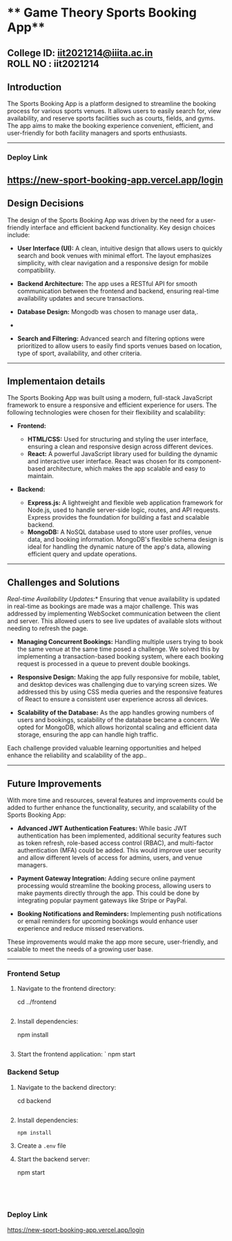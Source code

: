 
#  **  Game Theory Sports Booking App**

**College ID:** iit2021214@iiita.ac.in
<br>
ROLL NO : iit2021214
---
## **Introduction**
The Sports Booking App is a platform designed to streamline the booking process for various sports venues. It allows users to easily search for, view availability, and reserve sports facilities such as courts, fields, and gyms. The app aims to make the booking experience convenient, efficient, and user-friendly for both facility managers and sports enthusiasts.

---
### **Deploy Link**
https://new-sport-booking-app.vercel.app/login
 ---
 

## **Design Decisions**
The design of the Sports Booking App was driven by the need for a user-friendly interface and efficient backend functionality. Key design choices include:

- **User Interface (UI):** A clean, intuitive design that allows users to quickly search and book venues with minimal effort. The layout emphasizes simplicity, with clear navigation and a responsive design for mobile compatibility.
  
- **Backend Architecture:** The app uses a RESTful API for smooth communication between the frontend and backend, ensuring real-time availability updates and secure transactions.
  
- **Database Design:** Mongodb was chosen to manage user data,.

- 
  
- **Search and Filtering:** Advanced search and filtering options were prioritized to allow users to easily find sports venues based on location, type of sport, availability, and other criteria.


---



## **Implementaion details**
The Sports Booking App was built using a modern, full-stack JavaScript framework to ensure a responsive and efficient experience for users. The following technologies were chosen for their flexibility and scalability:

- **Frontend:**
  - **HTML/CSS:** Used for structuring and styling the user interface, ensuring a clean and responsive design across different devices.
  - **React:** A powerful JavaScript library used for building the dynamic and interactive user interface. React was chosen for its component-based architecture, which makes the app scalable and easy to maintain.

- **Backend:**
  - **Express.js:** A lightweight and flexible web application framework for Node.js, used to handle server-side logic, routes, and API requests. Express provides the foundation for building a fast and scalable backend.
  - **MongoDB:** A NoSQL database used to store user profiles, venue data, and booking information. MongoDB's flexible schema design is ideal for handling the dynamic nature of the app's data, allowing efficient query and update operations.




---

## **Challenges and Solutions**
*Real-time Availability Updates:** Ensuring that venue availability is updated in real-time as bookings are made was a major challenge. This was addressed by implementing WebSocket communication between the client and server. This allowed users to see live updates of available slots without needing to refresh the page.

- **Managing Concurrent Bookings:** Handling multiple users trying to book the same venue at the same time posed a challenge. We solved this by implementing a transaction-based booking system, where each booking request is processed in a queue to prevent double bookings.

- **Responsive Design:** Making the app fully responsive for mobile, tablet, and desktop devices was challenging due to varying screen sizes. We addressed this by using CSS media queries and the responsive features of React to ensure a consistent user experience across all devices.


- **Scalability of the Database:** As the app handles growing numbers of users and bookings, scalability of the database became a concern. We opted for MongoDB, which allows horizontal scaling and efficient data storage, ensuring the app can handle high traffic.

Each challenge provided valuable learning opportunities and helped enhance the reliability and scalability of the app..




---

## **Future Improvements**
With more time and resources, several features and improvements could be added to further enhance the functionality, security, and scalability of the Sports Booking App:

- **Advanced JWT Authentication Features:** While basic JWT authentication has been implemented, additional security features such as token refresh, role-based access control (RBAC), and multi-factor authentication (MFA) could be added. This would improve user security and allow different levels of access for admins, users, and venue managers.

- **Payment Gateway Integration:** Adding secure online payment processing would streamline the booking process, allowing users to make payments directly through the app. This could be done by integrating popular payment gateways like Stripe or PayPal.

- **Booking Notifications and Reminders:** Implementing push notifications or email reminders for upcoming bookings would enhance user experience and reduce missed reservations.


These improvements would make the app more secure, user-friendly, and scalable to meet the needs of a growing user base.



---





### **Frontend Setup**
1. Navigate to the frontend directory:
   
   cd ../frontend
   ```
2. Install dependencies:

   npm install
   ```
3. Start the frontend application:
   `
   npm start






### **Backend Setup**
1. Navigate to the backend directory:
   
   cd backend
   ```
2. Install dependencies:
   ```bash
   npm install
   ```
3. Create a `.env` file 
   
  

4. Start the backend server:
   
   npm start
   ```
 


   
### **Deploy Link**
https://new-sport-booking-app.vercel.app/login
   

